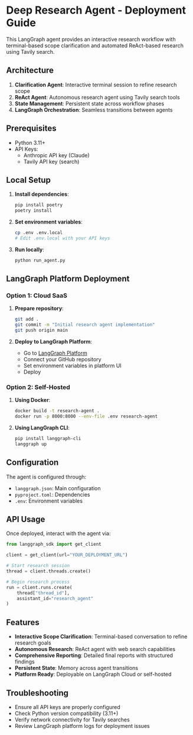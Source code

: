 # Deep Research Agent - Deployment Guide

This LangGraph agent provides an interactive research workflow with terminal-based scope clarification and automated ReAct-based research using Tavily search.

## Architecture

1. **Clarification Agent**: Interactive terminal session to refine research scope
2. **ReAct Agent**: Autonomous research agent using Tavily search tools
3. **State Management**: Persistent state across workflow phases
4. **LangGraph Orchestration**: Seamless transitions between agents

## Prerequisites

- Python 3.11+
- API Keys:
  - Anthropic API key (Claude)
  - Tavily API key (search)

## Local Setup

1. **Install dependencies**:
   ```bash
   pip install poetry
   poetry install
   ```

2. **Set environment variables**:
   ```bash
   cp .env .env.local
   # Edit .env.local with your API keys
   ```

3. **Run locally**:
   ```bash
   python run_agent.py
   ```

## LangGraph Platform Deployment

### Option 1: Cloud SaaS

1. **Prepare repository**:
   ```bash
   git add .
   git commit -m "Initial research agent implementation"
   git push origin main
   ```

2. **Deploy to LangGraph Platform**:
   - Go to [LangGraph Platform](https://langgraph.com)
   - Connect your GitHub repository
   - Set environment variables in platform UI
   - Deploy

### Option 2: Self-Hosted

1. **Using Docker**:
   ```bash
   docker build -t research-agent .
   docker run -p 8000:8000 --env-file .env research-agent
   ```

2. **Using LangGraph CLI**:
   ```bash
   pip install langgraph-cli
   langgraph up
   ```

## Configuration

The agent is configured through:
- `langgraph.json`: Main configuration
- `pyproject.toml`: Dependencies
- `.env`: Environment variables

## API Usage

Once deployed, interact with the agent via:

```python
from langgraph_sdk import get_client

client = get_client(url="YOUR_DEPLOYMENT_URL")

# Start research session
thread = client.threads.create()

# Begin research process
run = client.runs.create(
    thread["thread_id"],
    assistant_id="research_agent"
)
```

## Features

- **Interactive Scope Clarification**: Terminal-based conversation to refine research goals
- **Autonomous Research**: ReAct agent with web search capabilities
- **Comprehensive Reporting**: Detailed final reports with structured findings
- **Persistent State**: Memory across agent transitions
- **Platform Ready**: Deployable on LangGraph Cloud or self-hosted

## Troubleshooting

- Ensure all API keys are properly configured
- Check Python version compatibility (3.11+)
- Verify network connectivity for Tavily searches
- Review LangGraph platform logs for deployment issues